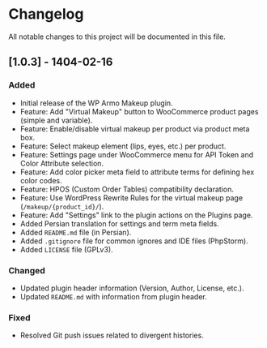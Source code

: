 # Changelog

All notable changes to this project will be documented in this file.


## [1.0.3] - 1404-02-16

### Added
- Initial release of the WP Armo Makeup plugin.
- Feature: Add "Virtual Makeup" button to WooCommerce product pages (simple and variable).
- Feature: Enable/disable virtual makeup per product via product meta box.
- Feature: Select makeup element (lips, eyes, etc.) per product.
- Feature: Settings page under WooCommerce menu for API Token and Color Attribute selection.
- Feature: Add color picker meta field to attribute terms for defining hex color codes.
- Feature: HPOS (Custom Order Tables) compatibility declaration.
- Feature: Use WordPress Rewrite Rules for the virtual makeup page (`/makeup/{product_id}/`).
- Feature: Add "Settings" link to the plugin actions on the Plugins page.
- Added Persian translation for settings and term meta fields.
- Added `README.md` file (in Persian).
- Added `.gitignore` file for common ignores and IDE files (PhpStorm).
- Added `LICENSE` file (GPLv3).

### Changed
- Updated plugin header information (Version, Author, License, etc.).
- Updated `README.md` with information from plugin header.

### Fixed
- Resolved Git push issues related to divergent histories.